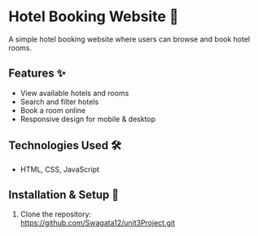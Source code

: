 # Hotel Booking Website 🏨

A simple hotel booking website where users can browse and book hotel rooms.

## Features ✨
- View available hotels and rooms  
- Search and filter hotels  
- Book a room online  
- Responsive design for mobile & desktop  

## Technologies Used 🛠️
- HTML, CSS, JavaScript    

## Installation & Setup 🚀
1. Clone the repository:  
  https://github.com/Swagata12/unit3Project.git
